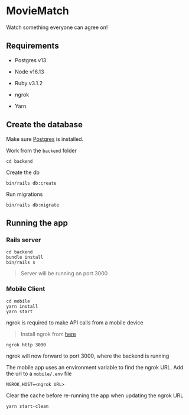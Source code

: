 # MovieMatch

Watch something everyone can agree on!

## Requirements

- Postgres v13
- Node v16.13
- Ruby v3.1.2

- ngrok
- Yarn

## Create the database

Make sure [Postgres](https://postgresapp.com/) is installed.

Work from the `backend` folder
```shell
cd backend
```

Create the db
```shell
bin/rails db:create
```

Run migrations
```shell
bin/rails db:migrate
```

## Running the app
### Rails server

```shell
cd backend
bundle install
bin/rails s
```
> Server will be running on port 3000

### Mobile Client

```shell
cd mobile
yarn install
yarn start
```

ngrok is required to make API calls from a mobile device
> Install ngrok from [here](https://ngrok.com/download)

```shell
ngrok http 3000
```

ngrok will now forward to port 3000, where the backend is running

The mobile app uses an environment variable to find the ngrok URL. Add the url to a `mobile/.env` file
```
NGROK_HOST=<ngrok URL>
```

Clear the cache before re-running the app when updating the ngrok URL
```shell
yarn start-clean
```
